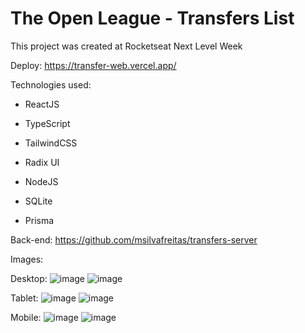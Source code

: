 # The Open League - Transfers List

This project was created at Rocketseat Next Level Week

Deploy: https://transfer-web.vercel.app/

Technologies used:

- ReactJS

- TypeScript

- TailwindCSS

- Radix UI

- NodeJS

- SQLite

- Prisma

Back-end: https://github.com/msilvafreitas/transfers-server

Images:

Desktop:
![image](https://user-images.githubusercontent.com/108239154/191606396-515b6a83-f5fb-4a86-b1e7-f58367a000b8.png)
![image](https://user-images.githubusercontent.com/108239154/191643193-bec79744-bd1f-4eff-8635-f2e6cd3aba4b.png)


Tablet:
![image](https://user-images.githubusercontent.com/108239154/191606430-8a6434ca-4142-4bb9-bdb4-561ad1989954.png)
![image](https://user-images.githubusercontent.com/108239154/191643301-f595e47f-9731-4874-a562-e1d6f6dbdeef.png)



Mobile:
![image](https://user-images.githubusercontent.com/108239154/191606559-19a8b7ff-f798-4e79-a119-5f9ebd0aad36.png)
![image](https://user-images.githubusercontent.com/108239154/191643376-e7e2e55d-8125-49d4-838e-a8f4fffbfceb.png)

